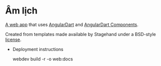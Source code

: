 # Âm lịch

[A web app](http://amlich.demen.org) that uses [AngularDart](https://webdev.dartlang.org/angular) and
[AngularDart Components](https://webdev.dartlang.org/components).

Created from templates made available by Stagehand under a BSD-style
[license](https://github.com/dart-lang/stagehand/blob/master/LICENSE).
    
* Deployment instructions

    webdev build -r -o web:docs
